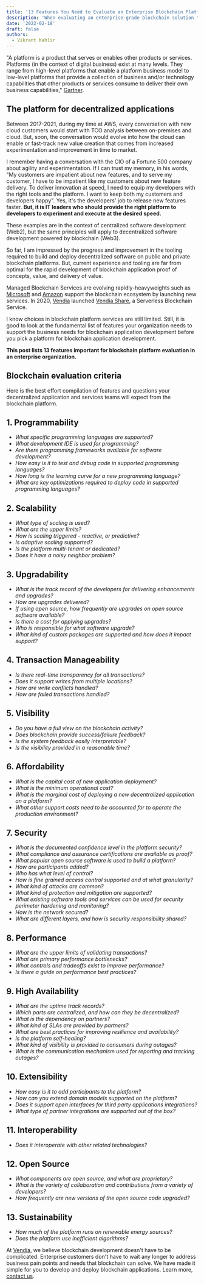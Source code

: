 ```yaml
---
title: '13 Features You Need to Evaluate an Enterprise Blockchain Platform'
description: 'When evaluating an enterprise-grade blockchain solution there are some key features and questions you should investigate before investing in new infrastructure.'
date: '2022-02-18'
draft: false
authors:
  - Vikrant Kahlir
---
```


"A platform is a product that serves or enables other products or services. Platforms (in the context of digital business) exist at many levels. They range from high-level platforms that enable a platform business model to low-level platforms that provide a collection of business and/or technology capabilities that other products or services consume to deliver their own business capabilities," [Gartner](https://www.gartner.com/en/information-technology/glossary/platform-digital-business).

## The platform for decentralized applications

Between 2017-2021, during my time at AWS, every conversation with new cloud customers would start with TCO analysis between on-premises and cloud. But, soon, the conversation would evolve into how the cloud can enable or fast-track new value creation that comes from increased experimentation and improvement in time to market. 

I remember having a conversation with the CIO of a Fortune 500 company about agility and experimentation. If I can trust my memory, in his words, "My customers are impatient about new features, and to serve my customer, I have to be impatient like my customers about new feature delivery. To deliver innovation at speed, I need to equip my developers with the right tools and the platform. I want to keep both my customers and developers happy". Yes, it's the developers' job to release new features faster. **But, it is IT leaders who should provide the right platform to developers to experiment and execute at the desired speed.**

These examples are in the context of centralized software development (Web2), but the same principles will apply to decentralized software development powered by blockchain (Web3).

So far, I am impressed by the progress and improvement in the tooling required to build and deploy decentralized software on public and private blockchain platforms. But, current experience and tooling are far from optimal for the rapid development of blockchain application proof of concepts, value, and delivery of value. 

Managed Blockchain Services are evolving rapidly-heavyweights such as [Microsoft](https://azure.microsoft.com/en-us/solutions/blockchain/#overview) and [Amazon](https://aws.amazon.com/managed-blockchain/) support the blockchain ecosystem by launching new services. In 2020, [Vendia](https://www.vendia.net/) launched [Vendia Share](https://www.vendia.net/docs/share), a Serverless Blockchain Service. 

I know choices in blockchain platform services are still limited. Still, it is good to look at the fundamental list of features your organization needs to support the business needs for blockchain application development before you pick a platform for blockchain application development. 

**This post lists 13 features important for blockchain platform evaluation in an enterprise organization.**


## Blockchain evaluation criteria 

Here is the best effort compilation of features and questions your decentralized application and services teams will expect from the blockchain platform. 


## 1. **Programmability** 

* _What specific programming languages are supported?_
* _What development IDE is used for programming?_
* _Are there programming frameworks available for software development?_
* _How easy is it to test and debug code in supported programming languages?_
* _How long is the learning curve for a new programming language?_
* _What are key optimizations required to deploy code in supported programming languages?_


## 2. **Scalability** 

* _What type of scaling is used?_
* _What are the upper limits?_
* _How is scaling triggered - reactive, or predictive?_
* _Is adaptive scaling supported?_
* _Is the platform multi-tenant or dedicated?_
* _Does it have a noisy neighbor problem?_


## 3. **Upgradability**

* _What is the track record of the developers for delivering enhancements and upgrades?_
* _How are upgrades delivered?_
* _If using open source, how frequently are upgrades on open source software available?_
* _Is there a cost for applying upgrades?_
* _Who is responsible for what software upgrade?_
* _What kind of custom packages are supported and how does it impact support?_
	
## 4. **Transaction Manageability**

* _Is there real-time transparency for all transactions?_
* _Does it support writes from multiple locations?_
* _How are write conflicts handled?_
* _How are failed transactions handled?_
	
## 5. **Visibility**

* _Do you have a full view on the blockchain activity?_
* _Does blockchain provide success/failure feedback?_
* _Is the system feedback easily interpretable?_
* _Is the visibility provided in a reasonable time?_
	
## 6. **Affordability**

* _What is the capital cost of new application deployment?_
* _What is the minimum operational cost?_
* _What is the marginal cost of deploying a new decentralized application on a platform?_
* _What other support costs need to be accounted for to operate the production environment?_
	
## 7. **Security**

* _What is the documented confidence level in the platform security?_
* _What compliance and assurance certifications are available as proof?_
* _What popular open source software is used to build a platform?_
* _How are participants added?_
* _Who has what level of control?_
* _How is fine grained access control supported and at what granularity?_
* _What kind of attacks are common?_
* _What kind of protection and mitigation are supported?_
* _What existing software tools and services can be used for security perimeter hardening and monitoring?_
* _How is the network secured?_
* _What are different layers, and how is security responsibility shared?_
	
## 8. **Performance** 

* _What are the upper limits of validating transactions?_
* _What are primary performance bottlenecks?_
* _What controls and tradeoffs exist to improve performance?_
* _Is there a guide on performance best practices?_
	
## 9. **High Availability** 

* _What are the uptime track records?_
* _Which parts are centralized, and how can they be decentralized?_
* _What is the dependency on partners?_
* _What kind of SLAs are provided by partners?_
* _What are best practices for improving resilience and availability?_
* _Is the platform self-healing?_
* _What kind of visibility is provided to consumers during outages?_
* _What is the communication mechanism used for reporting and tracking outages?_
	
## 10. **Extensibility**

* _How easy is it to add participants to the platform?_
* _How can you extend domain models supported on the platform?_
* _Does it support open interfaces for third party applications integrations?_
* _What type of partner integrations are supported out of the box?_
	
## 11. **Interoperability**

* _Does it interoperate with other related technologies?_
	
## 12. **Open Source**

* _What components are open source, and what are proprietary?_
* _What is the variety of collaboration and contributions from a variety of developers?_
* _How frequently are new versions of the open source code upgraded?_
	
## 13. **Sustainability**

* _How much of the platform runs on renewable energy sources?_
* _Does the platform use inefficient algorithms?_

At [Vendia](https://www.vendia.net/), we believe blockchain development doesn't have to be complicated. Enterprise customers don't have to wait any longer to address business pain points and needs that blockchain can solve. We have made it simple for you to develop and deploy blockchain applications. Learn more, [contact us](https://www.vendia.net/contact-us).
